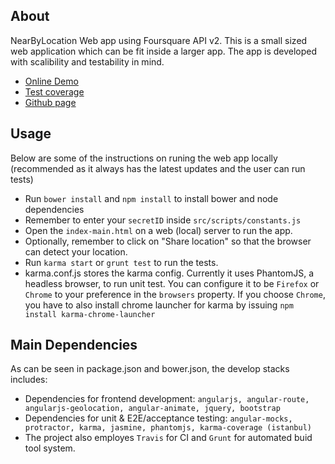 ## About
NearByLocation Web app using Foursquare API v2.
This is a small sized web application which can be fit inside a larger app. The app is developed with scalibility and testability in mind.

* [Online Demo](http://vinhnghi223.github.io/nLocationApp/dist/index.html#/)
* [Test coverage](http://vinhnghi223.github.io/nLocationApp/coverage/PhantomJS%201.9.8%20\(Linux%200.0.0\)/index.html)
* [Github page](http://vinhnghi223.github.io/nLocationApp/)

## Usage
Below are some of the instructions on runing the web app locally (recommended as it always has the latest updates and the user can run tests)

* Run `bower install` and `npm install` to install bower and node dependencies 
* Remember to enter your `secretID` inside `src/scripts/constants.js`
* Open the `index-main.html` on a web (local) server to run the app.
* Optionally, remember to click on "Share location" so that the browser can detect your location.
* Run `karma start` or `grunt test` to run the tests.
* karma.conf.js stores the karma config. Currently it uses PhantomJS, a headless browser, to run unit test. You can configure it to be `Firefox` or `Chrome` to your preference in the `browsers` property. If you choose `Chrome`, you have to also install chrome launcher for karma by issuing `npm install karma-chrome-launcher`

## Main Dependencies

As can be seen in package.json and bower.json, the develop stacks includes: 

* Dependencies for frontend development:
`angularjs, angular-route, angularjs-geolocation, angular-animate, jquery, bootstrap`
* Dependencies for unit & E2E/acceptance testing:
`angular-mocks, protractor, karma, jasmine, phantomjs, karma-coverage (istanbul)`
* The project also employes `Travis` for CI and `Grunt` for automated buid tool system.
